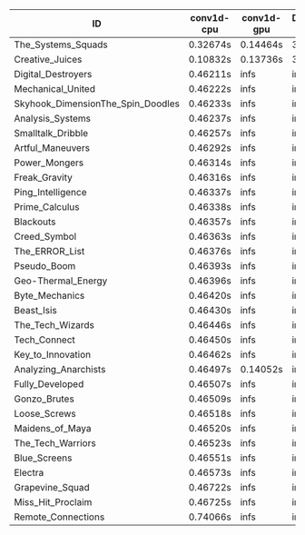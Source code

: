 |ID|conv1d-cpu|conv1d-gpu|DWSPConv2D-gpu|gemm-gpu|avg|
|-|-|-|-|-|-|
|The_Systems_Squads|0.32674s|0.14464s|3.05490s|4.46147s|1.99694s|
|Creative_Juices|0.10832s|0.13736s|31.05537s|1.92867s|8.30743s|
|Digital_Destroyers|0.46211s|infs|infs|4.45566s|infs|
|Mechanical_United|0.46222s|infs|infs|4.46937s|infs|
|Skyhook_DimensionThe_Spin_Doodles|0.46233s|infs|infs|4.45916s|infs|
|Analysis_Systems|0.46237s|infs|infs|4.45857s|infs|
|Smalltalk_Dribble|0.46257s|infs|infs|4.46009s|infs|
|Artful_Maneuvers|0.46292s|infs|infs|4.45747s|infs|
|Power_Mongers|0.46314s|infs|infs|4.45317s|infs|
|Freak_Gravity|0.46316s|infs|infs|4.48554s|infs|
|Ping_Intelligence|0.46337s|infs|infs|4.46750s|infs|
|Prime_Calculus|0.46338s|infs|infs|4.46076s|infs|
|Blackouts|0.46357s|infs|infs|4.45673s|infs|
|Creed_Symbol|0.46363s|infs|infs|4.45178s|infs|
|The_ERROR_List|0.46376s|infs|infs|4.45260s|infs|
|Pseudo_Boom|0.46393s|infs|infs|4.46451s|infs|
|Geo-Thermal_Energy|0.46396s|infs|infs|4.45594s|infs|
|Byte_Mechanics|0.46420s|infs|infs|4.47408s|infs|
|Beast_Isis|0.46430s|infs|infs|4.48358s|infs|
|The_Tech_Wizards|0.46446s|infs|infs|4.46160s|infs|
|Tech_Connect|0.46450s|infs|infs|4.47971s|infs|
|Key_to_Innovation|0.46462s|infs|infs|4.44495s|infs|
|Analyzing_Anarchists|0.46497s|0.14052s|infs|4.47280s|infs|
|Fully_Developed|0.46507s|infs|infs|4.45860s|infs|
|Gonzo_Brutes|0.46509s|infs|infs|4.47820s|infs|
|Loose_Screws|0.46518s|infs|infs|4.44885s|infs|
|Maidens_of_Maya|0.46520s|infs|infs|4.46957s|infs|
|The_Tech_Warriors|0.46523s|infs|infs|4.49243s|infs|
|Blue_Screens|0.46551s|infs|infs|4.46434s|infs|
|Electra|0.46573s|infs|infs|4.48209s|infs|
|Grapevine_Squad|0.46722s|infs|infs|4.46777s|infs|
|Miss_Hit_Proclaim|0.46725s|infs|infs|4.45623s|infs|
|Remote_Connections|0.74066s|infs|infs|4.47403s|infs|
